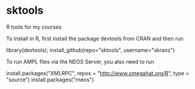 sktools
=======

R tools for my courses

To install in R, first install the package devtools from CRAN and then run

library(devtools); install_github(repo="sktools", username="skranz")

To run AMPL files via the NEOS Server, you also need to run

install.packages("XMLRPC", repos = "http://www.omegahat.org/R", type = "source")
install.packages("rneos")
